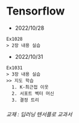 # Tensorflow
* 2022/10/28
```
Ex1028  
> 2장 내용 실습
```
* 2022/10/31
```
Ex1031  
> 3장 내용 실습   
>> 지도 학습 
  1. K-최근접 이웃  
  2. 서포트 벡터 머신
  3. 결정 트리
``` 
  




















###### 교재 : 딥러닝 텐서플로 교과서

